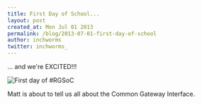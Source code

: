 ```yaml
---
title: First Day of School...
layout: post
created_at: Mon Jul 01 2013
permalink: /blog/2013-07-01-first-day-of-school
author: inchworms
twitter: inchworms_
---
```


... and we're EXCITED!!!

![First day of #RGSoC](https://dyrci3isikb50.cloudfront.net/files/163023/original/loop.gif)

Matt is about to tell us all about the Common Gateway Interface. 

